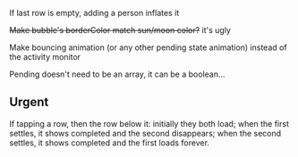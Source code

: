 If last row is empty, adding a person inflates it

~~Make bubble's borderColor match sun/moon color?~~ it's ugly

Make bouncing animation (or any other pending state animation) instead of the activity monitor

Pending doesn't need to be an array, it can be a boolean...

## Urgent

If tapping a row, then the row below it:
initially they both load;
when the first settles, it shows completed and the second disappears;
when the second settles, it shows completed and the first loads forever.
